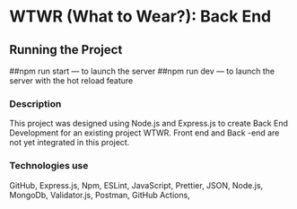 # WTWR (What to Wear?): Back End

## Running the Project
##npm run start — to launch the server 
##npm run dev — to launch the server with the hot reload feature

### Description
This project was designed using Node.js and Express.js to create Back End Development for an existing project WTWR. Front end and Back -end are not yet integrated in this project.

### Technologies use
GitHub, Express.js, Npm, ESLint, JavaScript, Prettier, JSON, Node.js, MongoDb, Validator.js, Postman, GitHub Actions,

